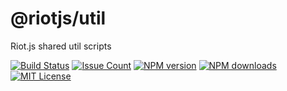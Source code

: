 # @riotjs/util

Riot.js shared util scripts

[![Build Status][ci-image]][ci-url]
[![Issue Count][codeclimate-image]][codeclimate-url]
[![NPM version][npm-version-image]][npm-url]
[![NPM downloads][npm-downloads-image]][npm-url]
[![MIT License][license-image]][license-url]

[ci-image]:https://img.shields.io/github/actions/workflow/status/riot/util/test.yml?style=flat-square
[ci-url]:https://github.com/riot/util/actions
[license-image]: https://img.shields.io/badge/license-MIT-000000.svg?style=flat-square
[license-url]:   LICENSE
[npm-version-image]:   https://img.shields.io/npm/v/@riotjs/util.svg?style=flat-square
[npm-downloads-image]: https://img.shields.io/npm/dm/@riotjs/util.svg?style=flat-square
[npm-url]:             https://npmjs.org/package/@riotjs/util
[codeclimate-image]: https://api.codeclimate.com/v1/badges/352cc9afc317e20f7f0a/maintainability
[codeclimate-url]:   https://codeclimate.com/github/riot/util
